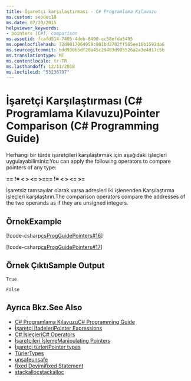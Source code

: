 ```yaml
---
title: İşaretçi karşılaştırması - C# Programlama Kılavuzu
ms.custom: seodec18
ms.date: 07/20/2015
helpviewer_keywords:
- pointers [C#], comparison
ms.assetid: fcafd514-7405-4deb-8490-cc58efda5495
ms.openlocfilehash: 72d9017064959c801bd2702ff585ee16b1592da6
ms.sourcegitcommit: bdd930b5df20a45c29483d905526a2a3e4d17c5b
ms.translationtype: MT
ms.contentlocale: tr-TR
ms.lasthandoff: 12/11/2018
ms.locfileid: "53236797"
---
```

# <a name="pointer-comparison-c-programming-guide"></a><span data-ttu-id="3207d-102">İşaretçi Karşılaştırması (C# Programlama Kılavuzu)</span><span class="sxs-lookup"><span data-stu-id="3207d-102">Pointer Comparison (C# Programming Guide)</span></span>
<span data-ttu-id="3207d-103">Herhangi bir türde işaretçileri karşılaştırmak için aşağıdaki işleçleri uygulayabilirsiniz:</span><span class="sxs-lookup"><span data-stu-id="3207d-103">You can apply the following operators to compare pointers of any type:</span></span>  
  
 <span data-ttu-id="3207d-104">**==   !=   \<   >   \<=   >=**</span><span class="sxs-lookup"><span data-stu-id="3207d-104">**==   !=   \<   >   \<=   >=**</span></span>  
  
 <span data-ttu-id="3207d-105">İşaretsiz tamsayılar olarak varsa adresleri iki işlenenden Karşılaştırma işleçleri karşılaştırın.</span><span class="sxs-lookup"><span data-stu-id="3207d-105">The comparison operators compare the addresses of the two operands as if they are unsigned integers.</span></span>  
  
## <a name="example"></a><span data-ttu-id="3207d-106">Örnek</span><span class="sxs-lookup"><span data-stu-id="3207d-106">Example</span></span>  
 [!code-csharp[csProgGuidePointers#16](../../../csharp/programming-guide/unsafe-code-pointers/codesnippet/CSharp/pointer-comparison_1.cs)]  
  
 [!code-csharp[csProgGuidePointers#17](../../../csharp/programming-guide/unsafe-code-pointers/codesnippet/CSharp/pointer-comparison_2.cs)]  
  
## <a name="sample-output"></a><span data-ttu-id="3207d-107">Örnek Çıktı</span><span class="sxs-lookup"><span data-stu-id="3207d-107">Sample Output</span></span>  
 `True`  
  
 `False`  
  
## <a name="see-also"></a><span data-ttu-id="3207d-108">Ayrıca Bkz.</span><span class="sxs-lookup"><span data-stu-id="3207d-108">See Also</span></span>

- [<span data-ttu-id="3207d-109">C# Programlama Kılavuzu</span><span class="sxs-lookup"><span data-stu-id="3207d-109">C# Programming Guide</span></span>](../../../csharp/programming-guide/index.md)  
- [<span data-ttu-id="3207d-110">İşaretçi İfadeleri</span><span class="sxs-lookup"><span data-stu-id="3207d-110">Pointer Expressions</span></span>](../../../csharp/programming-guide/unsafe-code-pointers/pointer-expressions.md)  
- [<span data-ttu-id="3207d-111">C# İşleçleri</span><span class="sxs-lookup"><span data-stu-id="3207d-111">C# Operators</span></span>](../../../csharp/language-reference/operators/index.md)  
- [<span data-ttu-id="3207d-112">İşaretçileri İşleme</span><span class="sxs-lookup"><span data-stu-id="3207d-112">Manipulating Pointers</span></span>](../../../csharp/programming-guide/unsafe-code-pointers/manipulating-pointers.md)  
- [<span data-ttu-id="3207d-113">İşaretçi türleri</span><span class="sxs-lookup"><span data-stu-id="3207d-113">Pointer types</span></span>](../../../csharp/programming-guide/unsafe-code-pointers/pointer-types.md)  
- [<span data-ttu-id="3207d-114">Türler</span><span class="sxs-lookup"><span data-stu-id="3207d-114">Types</span></span>](../../../csharp/language-reference/keywords/types.md)  
- [<span data-ttu-id="3207d-115">unsafe</span><span class="sxs-lookup"><span data-stu-id="3207d-115">unsafe</span></span>](../../../csharp/language-reference/keywords/unsafe.md)  
- [<span data-ttu-id="3207d-116">fixed Deyimi</span><span class="sxs-lookup"><span data-stu-id="3207d-116">fixed Statement</span></span>](../../../csharp/language-reference/keywords/fixed-statement.md)  
- [<span data-ttu-id="3207d-117">stackalloc</span><span class="sxs-lookup"><span data-stu-id="3207d-117">stackalloc</span></span>](../../../csharp/language-reference/keywords/stackalloc.md)
